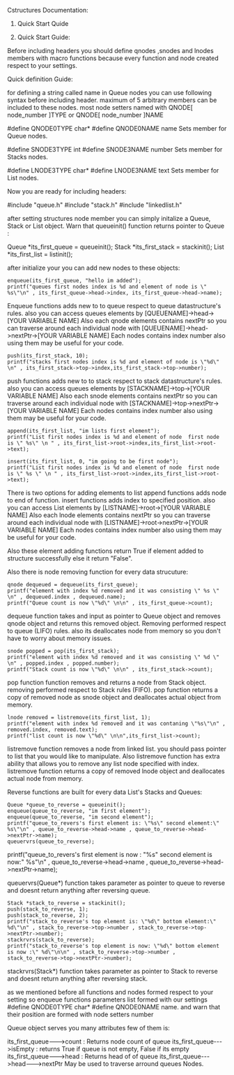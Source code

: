 
Cstructures Documentation:

1. Quick Start Quide



1.  Quick Start Guide: 

Before including headers you should define qnodes ,snodes and lnodes members with macro functions because every function and node created respect to your settings.

Quick definition Guide:

for defining a string called name in Queue nodes you can use following syntax before including header.
maximum of 5 arbitrary members can be included to these nodes. most node setters named with QNODE[ node_number ]TYPE or  QNODE[ node_number ]NAME


#define QNODE0TYPE char*
#define QNODE0NAME name
Sets  member for Queue nodes.


#define SNODE3TYPE int
#define SNODE3NAME number
Sets  member for Stacks nodes.



#define LNODE3TYPE char*
#define LNODE3NAME text
Sets  member for List nodes.


Now you are ready for including headers: 

#include "queue.h"
#include "stack.h"
#include "linkedlist.h"



after setting structures node member you can simply initalize a Queue, Stack or List object. 
Warn that queueinit() function returns pointer to Queue :

Queue *its_first_queue = queueinit();
Stack *its_first_stack = stackinit();
List *its_first_list = listinit();



after initialize your you can add  new nodes to these objects:



    enqueue(its_first_queue, "hello im added");
    printf("queues first nodes index is %d and element of node is \" %s\"\n" , its_first_queue->head->index, its_first_queue->head->name);

Enqueue functions adds new to to queue respect to queue datastructure's rules. also you can access queues elements by [QUEUENAME]->head->[YOUR VARIABLE NAME]
Also each qnode elements contains nextPtr so you can traverse around each individual node with [QUEUENAME]->head->nextPtr->[YOUR VARIABLE NAME]
Each nodes contains index number also using them may be useful for your code.

    
    push(its_first_stack, 10);
    printf("stacks first nodes index is %d and element of node is \"%d\" \n" , its_first_stack->top->index,its_first_stack->top->number);
    

push functions adds new to to stack respect to stack datastructure's rules. also you can access queues elements by [STACKNAME]->top->[YOUR VARIABLE NAME]
Also each snode elements contains nextPtr so you can traverse around each individual node with [STACKNAME]->top->nextPtr->[YOUR VARIABLE NAME]
Each nodes contains index number also using them may be useful for your code.


    append(its_first_list, "im lists first element");
    printf("List first nodes index is %d and element of node  first node is \" %s\" \n " , its_first_list->root->index,its_first_list->root->text);
    
    insert(its_first_list, 0, "im going to be first node");
    printf("List first nodes index is %d and element of node  first node is \" %s \" \n " , its_first_list->root->index,its_first_list->root->text);


There is two options for adding elements to list append functions adds node to end of function.  insert functions adds index to specified position. also you can access List elements by [LISTNAME]->root->[YOUR VARIABLE NAME]
Also each lnode elements contains nextPtr so you can traverse around each individual node with [LISTNAME]->root->nextPtr->[YOUR VARIABLE NAME]
Each nodes contains index number also using them may be useful for your code.

Also these element adding functions return True if element added to structure successfully else it return "False".


Also there is node removing function for every data strucuture:


    qnode dequeued = dequeue(its_first_queue);
    printf("element with index %d removed and it was consisting \" %s \" \n" , dequeued.index , dequeued.name);
    printf("Queue count is now \"%d\" \n\n" , its_first_queue->count);


dequeue function takes and input as pointer to Queue object and removes qnode object and returns this removed object. Removing performed respect to queue (LIFO) rules. also its deallocates node from memory so you don't have to worry about memory issues.


    snode popped = pop(its_first_stack);
    printf("element with index %d removed and it was consisting \" %d \" \n" , popped.index , popped.number);
    printf("Stack count is now \"%d\" \n\n" , its_first_stack->count);


pop function function removes and returns a node from Stack object. removing performed respect to Stack rules (FIFO). pop function returns a copy of removed node as snode object and deallocates actual object from memory.


    lnode removed = listremove(its_first_list, 1);
    printf("element with index %d removed and it was contaning \"%s\"\n" , removed.index, removed.text);
    printf("list count is now \"%d\" \n\n",its_first_list->count);


listremove function removes a node from linked list. you should pass pointer to list that you would like to manipulate. Also listremove function has extra ability that allows you to remove any list node specified with index. listremove function returns a copy of removed lnode object and deallocates actual node from memory.
    

Reverse functions are built for every data List's Stacks and Queues: 

   
	Queue *queue_to_reverse = queueinit();
    enqueue(queue_to_reverse, "im first element");
    enqueue(queue_to_reverse, "im second element");
    printf("queue_to_revers's first element is: \"%s\" second element:\" %s\"\n" , queue_to_reverse->head->name , queue_to_reverse->head->nextPtr->name);
    queuervrs(queue_to_reverse);
   printf("queue_to_revers's first element is now : \"%s\" second element is now:\" %s\"\n" , queue_to_reverse->head->name , queue_to_reverse->head->nextPtr->name);

queuervrs(Queue*) function takes parameter as pointer to queue to reverse and doesnt return anything after reversing queue.

	
	Stack *stack_to_reverse = stackinit();
    push(stack_to_reverse, 1);
    push(stack_to_reverse, 2);
    printf("stack_to_reverse's top element is: \"%d\" bottom element:\" %d\"\n" , stack_to_reverse->top->number , stack_to_reverse->top->nextPtr->number);
    stackrvrs(stack_to_reverse);
    printf("stack_to_reverse's top element is now: \"%d\" bottom element is now :\" %d\"\n\n" , stack_to_reverse->top->number , stack_to_reverse->top->nextPtr->number);


stackrvrs(Stack*) function takes parameter as pointer to Stack to reverse and doesnt return anything after reversing stack. 




as we mentioned before  all functions and nodes formed respect to your setting so enqueue functions parameters list formed with our settings #define QNODE0TYPE char* #define QNODE0NAME name. 
and warn that their position are formed with node setters number


Queue object serves  you many attributes few of them is:

its_first_queue--->count : 				Returns node count of queue
its_first_queue--->isEmpty : 			returns True if queue is not empty, False if its empty
its_first_queue--->head : 				Returns head of of queue
its_first_queue--->head--->nextPtr		May be used to traverse arround queues Nodes.
